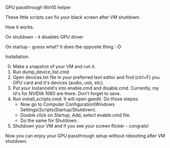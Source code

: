 GPU passthrough Win10 helper

These little scripts can fix your black screen after VM shutdown.

How it works:

On shutdown - it disables GPU driver

On startup - guess what? It does the opposite thing :-D


Installation:

0. Make a snapshot of your VM and run it.
1. Run dump_device_list.cmd 
2. Open devices.txt file in your preferred text editor and find (ctrl+F) you GPU card and it's devices (audio, usb, etc).
3. Put your InstanceId's into enable.cmd and disable.cmd. Currently, my id's for NVIDIA 1060 are there. Don't forget to save.
4. Run install_scripts.cmd. It will open gpedit. 
   Do those stepss:
   - Now go to Computer Configuration\Windows Settings\Scripts(Startup/Shutdown).
   - Double click on Startup, Add, select enable.cmd file.
   - Do the same for Shutdown.
5. Shutdown your VM and if you see your screen flicker - congrats! 

Now you can enjoy your GPU passthrough setup without rebooting after VM shutdown.
